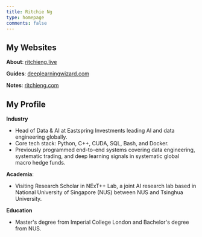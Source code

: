 ```yaml
---
title: Ritchie Ng
type: homepage
comments: false
---
```

<style> #disqus_thread { display: none } #disqus_recommendations { display: none }</style>

## My Websites

**About**: [ritchieng.live](https://ritchieng.live/)

**Guides**: [deeplearningwizard.com](https://www.deeplearningwizard.com/)

**Notes**: [ritchieng.com](https://www.ritchieng.com/)


## My Profile

**Industry**
- Head of Data & AI at Eastspring Investments leading AI and data engineering globally.
- Core tech stack: Python, C++, CUDA, SQL, Bash, and Docker.
- Previously programmed end-to-end systems covering data engineering, systematic trading, and deep learning signals in systematic global macro hedge funds.

**Academia**:
- Visiting Research Scholar in NExT++ Lab, a joint AI research lab based in National University of Singapore (NUS) between NUS and Tsinghua University.

**Education**
- Master's degree from Imperial College London and Bachelor's degree from NUS.
